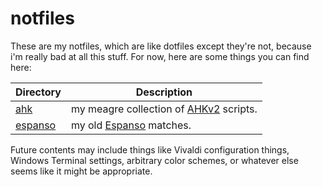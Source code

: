 # notfiles
These are my notfiles, which are like dotfiles except they're not, because i'm really bad at all this stuff. For now, here are some things you can find here:

| Directory | Description |
| --- | --- |
| [ahk](ahk/) | my meagre collection of [AHKv2](https://www.autohotkey.com/v2/) scripts. |
| [espanso](espanso/) | my old [Espanso](https://espanso.org/) matches. |

Future contents may include things like Vivaldi configuration things, Windows Terminal settings, arbitrary color schemes, or whatever else seems like it might be appropriate.
